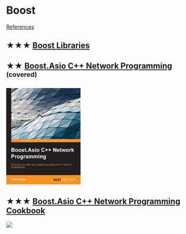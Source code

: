 # Boost
[References](boost.md)

## ★★★ [Boost Libraries](https://www.boost.org/doc/libs/?view=condensed)

## ★★ [Boost.Asio C++ Network Programming](resources/9781782163268.md) <sup>(covered)</sup>
[<img src="../../covers/9781782163268.jpg" width="200"/>](resources/9781782163268.md)

## ★★★ [Boost.Asio C++ Network Programming Cookbook](resources/9781783986545.md)
[<img src="../../covers/9781783986545.jpg" width="200"/>](resources/9781783986545.md)

